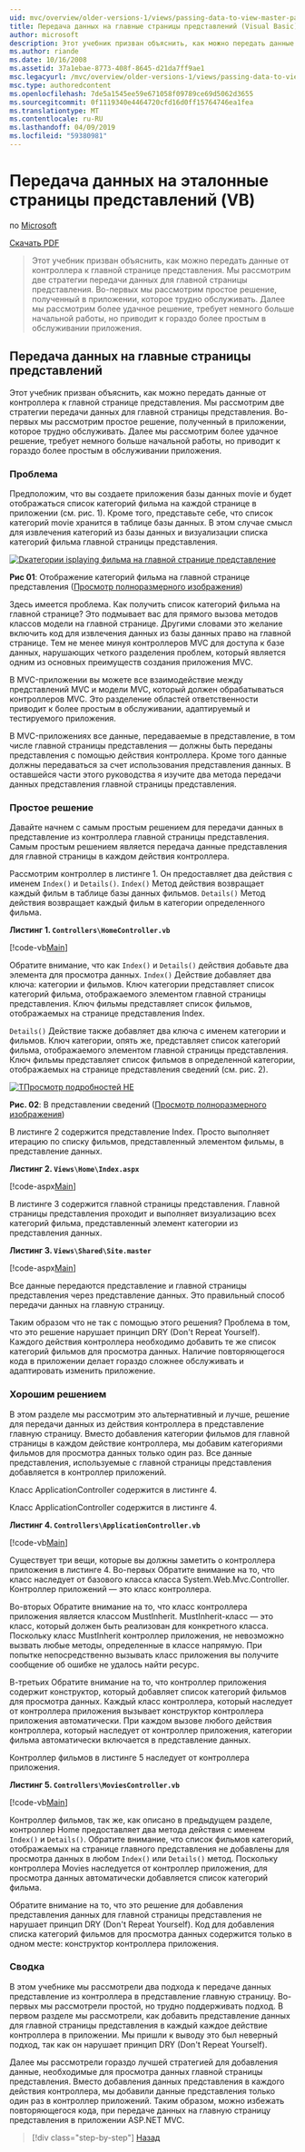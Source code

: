 ```yaml
---
uid: mvc/overview/older-versions-1/views/passing-data-to-view-master-pages-vb
title: Передача данных на главные страницы представлений (Visual Basic) | Документация Майкрософт
author: microsoft
description: Этот учебник призван объяснить, как можно передать данные от контроллера к главной странице представления. Мы рассмотрим две стратегии передачи данных в представление m...
ms.author: riande
ms.date: 10/16/2008
ms.assetid: 37a1ebae-8773-408f-8645-d21da7ff9ae1
msc.legacyurl: /mvc/overview/older-versions-1/views/passing-data-to-view-master-pages-vb
msc.type: authoredcontent
ms.openlocfilehash: 7de5a1545ee59e671058f09789ce69d5062d3655
ms.sourcegitcommit: 0f1119340e4464720cfd16d0ff15764746ea1fea
ms.translationtype: MT
ms.contentlocale: ru-RU
ms.lasthandoff: 04/09/2019
ms.locfileid: "59380981"
---
```

# <a name="passing-data-to-view-master-pages-vb"></a>Передача данных на эталонные страницы представлений (VB)

по [Microsoft](https://github.com/microsoft)

[Скачать PDF](http://download.microsoft.com/download/e/f/3/ef3f2ff6-7424-48f7-bdaa-180ef64c3490/ASPNET_MVC_Tutorial_13_VB.pdf)

> Этот учебник призван объяснить, как можно передать данные от контроллера к главной странице представления. Мы рассмотрим две стратегии передачи данных для главной страницы представления. Во-первых мы рассмотрим простое решение, полученный в приложении, которое трудно обслуживать. Далее мы рассмотрим более удачное решение, требует немного больше начальной работы, но приводит к гораздо более простым в обслуживании приложения.


## <a name="passing-data-to-view-master-pages"></a>Передача данных на главные страницы представлений

Этот учебник призван объяснить, как можно передать данные от контроллера к главной странице представления. Мы рассмотрим две стратегии передачи данных для главной страницы представления. Во-первых мы рассмотрим простое решение, полученный в приложении, которое трудно обслуживать. Далее мы рассмотрим более удачное решение, требует немного больше начальной работы, но приводит к гораздо более простым в обслуживании приложения.

### <a name="the-problem"></a>Проблема

Предположим, что вы создаете приложения базы данных movie и будет отображаться список категорий фильма на каждой странице в приложении (см. рис. 1). Кроме того, представьте себе, что список категорий movie хранится в таблице базы данных. В этом случае смысл для извлечения категорий из базы данных и визуализации списка категорий фильма главной страницы представления.


[![Dкатегории isplaying фильма на главной странице представление](passing-data-to-view-master-pages-vb/_static/image2.png)](passing-data-to-view-master-pages-vb/_static/image1.png)

**Рис 01**: Отображение категорий фильма на главной странице представления ([Просмотр полноразмерного изображения](passing-data-to-view-master-pages-vb/_static/image3.png))


Здесь имеется проблема. Как получить список категорий фильма на главной странице? Это подмывает вас для прямого вызова методов классов модели на главной странице. Другими словами это желание включить код для извлечения данных из базы данных право на главной странице. Тем не менее минуя контроллеров MVC для доступа к базе данных, нарушающих четкого разделения проблем, который является одним из основных преимуществ создания приложения MVC.

В MVC-приложении вы можете все взаимодействие между представлений MVC и модели MVC, который должен обрабатываться контроллеров MVC. Это разделение областей ответственности приводит к более простым в обслуживании, адаптируемый и тестируемого приложения.

В MVC-приложениях все данные, передаваемые в представление, в том числе главной страницы представления — должны быть переданы представления с помощью действия контроллера. Кроме того данные должны передаваться за счет использования представления данных. В оставшейся части этого руководства я изучите два метода передачи данных представления главной страницы представления.

### <a name="the-simple-solution"></a>Простое решение

Давайте начнем с самым простым решением для передачи данных в представление из контроллера главной страницы представления. Самым простым решением является передача данные представления для главной страницы в каждом действия контроллера.

Рассмотрим контроллер в листинге 1. Он предоставляет два действия с именем `Index()` и `Details()`. `Index()` Метод действия возвращает каждый фильм в таблице базы данных фильмов. `Details()` Метод действия возвращает каждый фильм в категории определенного фильма.

**Листинг 1. `Controllers\HomeController.vb`**

[!code-vb[Main](passing-data-to-view-master-pages-vb/samples/sample1.vb)]

Обратите внимание, что как `Index()` и `Details()` действия добавьте два элемента для просмотра данных. `Index()` Действие добавляет два ключа: категории и фильмов. Ключ категории представляет список категорий фильма, отображаемого элементом главной страницы представления. Ключ фильмы представляет список фильмов, отображаемых на странице представления Index.

`Details()` Действие также добавляет два ключа с именем категории и фильмов. Ключ категории, опять же, представляет список категорий фильма, отображаемого элементом главной страницы представления. Ключ фильмы представляет список фильмов в определенной категории, отображаемых на странице представления сведений (см. рис. 2).


[![TПросмотр подробностей HE](passing-data-to-view-master-pages-vb/_static/image5.png)](passing-data-to-view-master-pages-vb/_static/image4.png)

**Рис. 02**: В представлении сведений ([Просмотр полноразмерного изображения](passing-data-to-view-master-pages-vb/_static/image6.png))


В листинге 2 содержится представление Index. Просто выполняет итерацию по списку фильмов, представленный элементом фильмы, в представление данных.

**Листинг 2. `Views\Home\Index.aspx`**

[!code-aspx[Main](passing-data-to-view-master-pages-vb/samples/sample2.aspx)]

В листинге 3 содержится главной страницы представления. Главной страницы представления проходит и выполняет визуализацию всех категорий фильма, представленный элемент категории из представления данных.

**Листинг 3. `Views\Shared\Site.master`**

[!code-aspx[Main](passing-data-to-view-master-pages-vb/samples/sample3.aspx)]

Все данные передаются представление и главной страницы представления через представление данных. Это правильный способ передачи данных на главную страницу.

Таким образом что не так с помощью этого решения? Проблема в том, что это решение нарушает принцип DRY (Don't Repeat Yourself). Каждого действия контроллера необходимо добавить те же список категорий фильмов для просмотра данных. Наличие повторяющегося кода в приложении делает гораздо сложнее обслуживать и адаптировать изменить приложение.

### <a name="the-good-solution"></a>Хорошим решением

В этом разделе мы рассмотрим это альтернативный и лучше, решение для передачи данных из действия контроллера в представление главную страницу. Вместо добавления категории фильмов для главной страницы в каждом действие контроллера, мы добавим категориями фильмов для просмотра данных только один раз. Все данные представления, используемые с главной страницы представления добавляется в контроллер приложений.

Класс ApplicationController содержится в листинге 4.

Класс ApplicationController содержится в листинге 4.

**Листинг 4. `Controllers\ApplicationController.vb`**

[!code-vb[Main](passing-data-to-view-master-pages-vb/samples/sample4.vb)]

Существует три вещи, которые вы должны заметить о контроллера приложения в листинге 4. Во-первых Обратите внимание на то, что класс наследует от базового класса класса System.Web.Mvc.Controller. Контроллер приложений — это класс контроллера.

Во-вторых Обратите внимание на то, что класс контроллера приложения является классом MustInherit. MustInherit-класс — это класс, который должен быть реализован для конкретного класса. Поскольку класс MustInherit контроллер приложения, не невозможно вызвать любые методы, определенные в классе напрямую. При попытке непосредственно вызывать класс приложения вы получите сообщение об ошибке не удалось найти ресурс.

В-третьих Обратите внимание на то, что контроллер приложения содержит конструктор, который добавляет список категорий фильмов для просмотра данных. Каждый класс контроллера, который наследует от контроллера приложения вызывает конструктор контроллера приложения автоматически. При каждом вызове любого действия контроллера, который наследует от контроллер приложения, категории фильма автоматически включается в представление данных.

Контроллер фильмов в листинге 5 наследует от контроллера приложения.

**Листинг 5. `Controllers\MoviesController.vb`**

[!code-vb[Main](passing-data-to-view-master-pages-vb/samples/sample5.vb)]

Контроллер фильмов, так же, как описано в предыдущем разделе, контроллер Home предоставляет два метода действия с именем `Index()` и `Details()`. Обратите внимание, что список фильмов категорий, отображаемых на странице главного представления не добавлены для просмотра данных в любом `Index()` или `Details()` метод. Поскольку контроллера Movies наследуется от контроллер приложения, для просмотра данных автоматически добавляется список категорий фильма.

Обратите внимание на то, что это решение для добавления представления данных для главной страницы представления не нарушает принцип DRY (Don't Repeat Yourself). Код для добавления списка категорий фильмов для просмотра данных содержится только в одном месте: конструктор контроллера приложения.

### <a name="summary"></a>Сводка

В этом учебнике мы рассмотрели два подхода к передаче данных представление из контроллера в представление главную страницу. Во-первых мы рассмотрели простой, но трудно поддерживать подход. В первом разделе мы рассмотрели, как добавить представление данных для главной страницы представления в каждый каждое действие контроллера в приложении. Мы пришли к выводу это был неверный подход, так как он нарушает принцип DRY (Don't Repeat Yourself).

Далее мы рассмотрели гораздо лучшей стратегией для добавления данные, необходимые для просмотра данных главной страницы представления. Вместо добавления данных представления в каждого действия контроллера, мы добавили данные представления только один раз в контроллер приложений. Таким образом, можно избежать повторяющегося кода, при передаче данных на главную страницу представления в приложении ASP.NET MVC.

> [!div class="step-by-step"]
> [Назад](creating-page-layouts-with-view-master-pages-vb.md)
